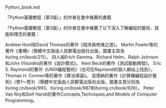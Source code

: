 Python_book.md

「Python基礎教程（第3版）」的作者在書中推薦的書籍

「Python基礎教程（第3版）」的作者在書中推薦了以下深入了解編程的藝術、技能和理念的書籍：

Andrew Hunt和David Thomas的著作《程序員修煉之道》。
Martin Fowler等的著作《重構》（簡體中文版由人民郵電出版社出版，圖書主頁為ituring.cn/book/211）。
四人組Erich Gamma、Richard Helm、Ralph Johnson和John Vlissides的著作《設計模式》。
Kent Beck的著作《測試驅動開發》。
Eric S. Raymond的著作《UNIX編程藝術》（也可在Raymond的個人網站上找到）。
Thomas H. Cormen等的著作《算法導論》。
高德納的著作《計算機編程設計藝術》（卷1～卷3）（簡體中文版由人民郵電出版社出版，圖書主頁分別為ituring.cn/book/993、ituring.cn/book/987和ituring.cn/book/926）。
Peter Van Roy和Seif Haridi的著作Concepts,Techniques,and Models of Computer Programming。